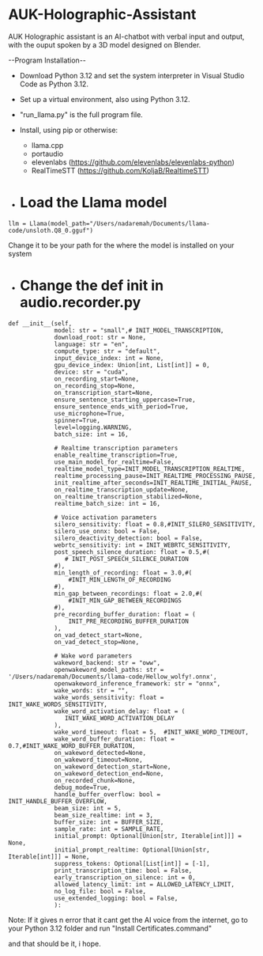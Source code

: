 # AUK-Holographic-Assistant
AUK Holographic assistant is an AI-chatbot with verbal input and output, with the ouput spoken by a 3D model designed on Blender.

--Program Installation--

- Download Python 3.12 and set the system interpreter in Visual Studio Code as Python 3.12.
- Set up a virtual environment, also using Python 3.12.
- "run_llama.py" is the full program file.
- Install, using pip or otherwise:

  - llama.cpp
  - portaudio
  - elevenlabs   (https://github.com/elevenlabs/elevenlabs-python)
  - RealTimeSTT  (https://github.com/KoljaB/RealtimeSTT)
-    # Load the Llama model
    llm = Llama(model_path="/Users/nadaremah/Documents/llama-code/unsloth.Q8_0.gguf")
  Change it to be your path for the where the model is installed on your system

-    # Change the def __init__ in audio.recorder.py
    def __init__(self,
                 model: str = "small",# INIT_MODEL_TRANSCRIPTION,
                 download_root: str = None, 
                 language: str = "en",
                 compute_type: str = "default",
                 input_device_index: int = None,
                 gpu_device_index: Union[int, List[int]] = 0,
                 device: str = "cuda",
                 on_recording_start=None,
                 on_recording_stop=None,
                 on_transcription_start=None,
                 ensure_sentence_starting_uppercase=True,
                 ensure_sentence_ends_with_period=True,
                 use_microphone=True,
                 spinner=True,
                 level=logging.WARNING,
                 batch_size: int = 16,

                 # Realtime transcription parameters
                 enable_realtime_transcription=True,
                 use_main_model_for_realtime=False,
                 realtime_model_type=INIT_MODEL_TRANSCRIPTION_REALTIME,
                 realtime_processing_pause=INIT_REALTIME_PROCESSING_PAUSE,
                 init_realtime_after_seconds=INIT_REALTIME_INITIAL_PAUSE,
                 on_realtime_transcription_update=None,
                 on_realtime_transcription_stabilized=None,
                 realtime_batch_size: int = 16,

                 # Voice activation parameters
                 silero_sensitivity: float = 0.8,#INIT_SILERO_SENSITIVITY,
                 silero_use_onnx: bool = False,
                 silero_deactivity_detection: bool = False,
                 webrtc_sensitivity: int = INIT_WEBRTC_SENSITIVITY,
                 post_speech_silence_duration: float = 0.5,#(
                    # INIT_POST_SPEECH_SILENCE_DURATION
                 #),
                 min_length_of_recording: float = 3.0,#(
                     #INIT_MIN_LENGTH_OF_RECORDING
                 #),
                 min_gap_between_recordings: float = 2.0,#(
                     #INIT_MIN_GAP_BETWEEN_RECORDINGS
                 #),
                 pre_recording_buffer_duration: float = (
                     INIT_PRE_RECORDING_BUFFER_DURATION
                 ),
                 on_vad_detect_start=None,
                 on_vad_detect_stop=None,

                 # Wake word parameters
                 wakeword_backend: str = "oww",
                 openwakeword_model_paths: str = '/Users/nadaremah/Documents/llama-code/Hellow_wolfy!.onnx',
                 openwakeword_inference_framework: str = "onnx",
                 wake_words: str = "",
                 wake_words_sensitivity: float = INIT_WAKE_WORDS_SENSITIVITY,
                 wake_word_activation_delay: float = (
                    INIT_WAKE_WORD_ACTIVATION_DELAY
                 ),
                 wake_word_timeout: float = 5,  #INIT_WAKE_WORD_TIMEOUT,
                 wake_word_buffer_duration: float = 0.7,#INIT_WAKE_WORD_BUFFER_DURATION,
                 on_wakeword_detected=None,
                 on_wakeword_timeout=None,
                 on_wakeword_detection_start=None,
                 on_wakeword_detection_end=None,
                 on_recorded_chunk=None,
                 debug_mode=True,
                 handle_buffer_overflow: bool = INIT_HANDLE_BUFFER_OVERFLOW,
                 beam_size: int = 5,
                 beam_size_realtime: int = 3,
                 buffer_size: int = BUFFER_SIZE,
                 sample_rate: int = SAMPLE_RATE,
                 initial_prompt: Optional[Union[str, Iterable[int]]] = None,
                 initial_prompt_realtime: Optional[Union[str, Iterable[int]]] = None,
                 suppress_tokens: Optional[List[int]] = [-1],
                 print_transcription_time: bool = False,
                 early_transcription_on_silence: int = 0,
                 allowed_latency_limit: int = ALLOWED_LATENCY_LIMIT,
                 no_log_file: bool = False,
                 use_extended_logging: bool = False,
                 ):

Note: If it gives n error that it cant get the AI voice from the internet, go to your Python 3.12 folder and run "Install Certificates.command"

and that should be it, i hope.
